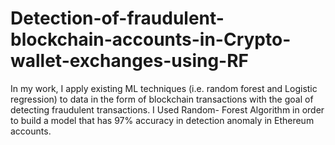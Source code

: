 # Detection-of-fraudulent-blockchain-accounts-in-Crypto-wallet-exchanges-using-RF
In my work, I apply existing ML techniques (i.e. random forest and Logistic regression) to data in the form of blockchain transactions with the goal of detecting fraudulent transactions.
I Used Random- Forest Algorithm in order to build a model that has 97% accuracy in detection anomaly in Ethereum accounts.
